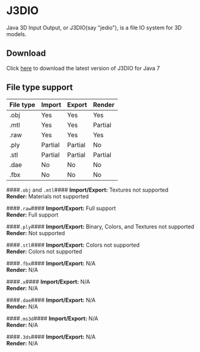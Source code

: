 J3DIO
======
Java 3D Input Output, or J3DIO(say "jedio"), is a file IO system for 3D models.  


Download
--------
Click [here][1] to download the latest version of J3DIO for Java 7


File type support
-----------------
| File type | Import  | Export  | Render  |
|-----------|---------|---------|---------|
|   .obj    | Yes     | Yes     | Yes     |
|   .mtl    | Yes     | Yes     | Partial |
|   .raw    | Yes     | Yes     | Yes     |
|   .ply    | Partial | Partial | No      |
|   .stl    | Partial | Partial | Partial |
|   .dae    | No      | No      | No      |
|   .fbx    | No      | No      | No      |

####`.obj` and `.mtl`####
**Import/Export:** Textures not supported  
**Render:** Materials not supported

####`.raw`####
**Import/Export:** Full support  
**Render:** Full support

####`.ply`####
**Import/Export:** Binary, Colors, and Textures not supported  
**Render:** Not supported

####`.stl`####
**Import/Export:** Colors not supported  
**Render:** Colors not supported

####`.fbx`####
**Import/Export:** N/A  
**Render:** N/A

####`.x`####
**Import/Export:** N/A  
**Render:** N/A

####`.dae`####
**Import/Export:** N/A  
**Render:** N/A

####`.ms3d`####
**Import/Export:** N/A  
**Render:** N/A

####`.3ds`####
**Import/Export:** N/A  
**Render:** N/A

 [1]: https://github.com/FracturedRetina/J3DIO/releases/download/v4.0-beta/jml_v4.0-beta_jre7.jar
